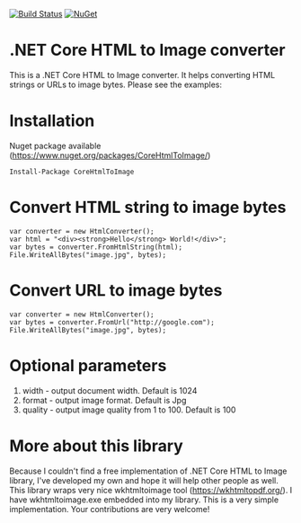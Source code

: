 [![Build Status](https://travis-ci.org/andrei-m-code/net-core-html-to-image.svg?branch=master)](https://travis-ci.org/andrei-m-code/net-core-html-to-image) [![NuGet](https://img.shields.io/nuget/v/CoreHtmlToImage.svg)](https://www.nuget.org/packages/CoreHtmlToImage/)

# .NET Core HTML to Image converter

This is a .NET Core HTML to Image converter. It helps converting HTML strings or URLs to image bytes. Please see the examples:

# Installation
Nuget package available (https://www.nuget.org/packages/CoreHtmlToImage/)
```
Install-Package CoreHtmlToImage
```

# Convert HTML string to image bytes
```
var converter = new HtmlConverter();
var html = "<div><strong>Hello</strong> World!</div>";
var bytes = converter.FromHtmlString(html);
File.WriteAllBytes("image.jpg", bytes);
```
            
# Convert URL to image bytes
```
var converter = new HtmlConverter();
var bytes = converter.FromUrl("http://google.com");
File.WriteAllBytes("image.jpg", bytes);
```

# Optional parameters
1. width - output document width. Default is 1024
2. format - output image format. Default is Jpg
3. quality - output image quality from 1 to 100. Default is 100

# More about this library
Because I couldn't find a free implementation of .NET Core HTML to Image library, I've developed my own and hope it will help other people as well. This library wraps very nice wkhtmltoimage tool (https://wkhtmltopdf.org/). I have wkhtmltoimage.exe embedded into my library. This is a very simple implementation. Your contributions are very welcome!

